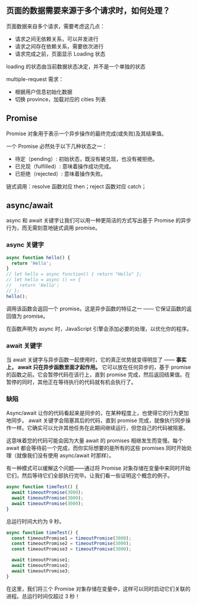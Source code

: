 ## 页面的数据需要来源于多个请求时，如何处理？

页面数据来自多个请求，需要考虑这几点：

- 请求之间无依赖关系，可以并发进行
- 请求之间存在依赖关系，需要依次进行
- 请求完成之前，页面显示 Loading 状态

loading 的状态由当前数据状态决定，并不是一个单独的状态

multiple-request 需求：

- 根据用户信息初始化数据
- 切换 province，加载对应的 cities 列表

## Promise

Promise 对象用于表示一个异步操作的最终完成(或失败)及其结果值。

一个 Promise 必然处于以下几种状态之一：

- 待定（pending）: 初始状态，既没有被兑现，也没有被拒绝。
- 已兑现（fulfilled）: 意味着操作成功完成。
- 已拒绝（rejected）: 意味着操作失败。

链式调用：resolve 函数对应 then；reject 函数对应 catch；

## async/await

async 和 await 关键字让我们可以用一种更简洁的方式写出基于 Promise 的异步行为，而无需刻意地链式调用 promise。

### async 关键字

```js
async function hello() {
  return 'Hello';
}
// let hello = async function() { return "Hello" };
// let hello = async () => {
//   return 'Hello';
// };
hello();
```

调用该函数会返回一个 promise。这是异步函数的特征之一 —— 它保证函数的返回值为 promise。

在函数声明为 async 时，JavaScript 引擎会添加必要的处理，以优化你的程序。

### await 关键字

当 await 关键字与异步函数一起使用时，它的真正优势就变得明显了 —— **事实上， await 只在异步函数里面才起作用。** 它可以放在任何异步的，基于 promise 的函数之前。它会暂停代码在该行上，直到 promise 完成，然后返回结果值。在暂停的同时，其他正在等待执行的代码就有机会执行了。

### 缺陷

Async/await 让你的代码看起来是同步的，在某种程度上，也使得它的行为更加地同步。 await 关键字会阻塞其后的代码，直到 promise 完成，就像执行同步操作一样。它确实可以允许其他任务在此期间继续运行，但您自己的代码被阻塞。

这意味着您的代码可能会因为大量 await 的 promises 相继发生而变慢。每个 await 都会等待前一个完成，而你实际想要的是所有的这些 promises 同时开始处理（就像我们没有使用 async/await 时那样）。

有一种模式可以缓解这个问题——通过将 Promise 对象存储在变量中来同时开始它们，然后等待它们全部执行完毕。让我们看一些证明这个概念的例子。

```js
async function timeTest() {
  await timeoutPromise(3000);
  await timeoutPromise(3000);
  await timeoutPromise(3000);
}
```

总运行时间大约为 9 秒。

```js
async function timeTest() {
  const timeoutPromise1 = timeoutPromise(3000);
  const timeoutPromise2 = timeoutPromise(3000);
  const timeoutPromise3 = timeoutPromise(3000);

  await timeoutPromise1;
  await timeoutPromise2;
  await timeoutPromise3;
}
```

在这里，我们将三个 Promise 对象存储在变量中，这样可以同时启动它们关联的进程。总运行时间仅超过 3 秒！
